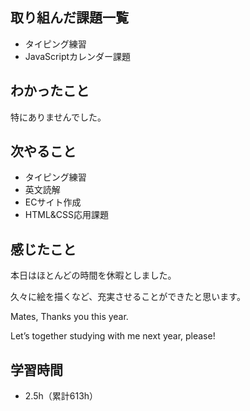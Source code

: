 ## 取り組んだ課題一覧
- タイピング練習
- JavaScriptカレンダー課題
## わかったこと
特にありませんでした。
## 次やること
- タイピング練習
- 英文読解
- ECサイト作成
- HTML&CSS応用課題
## 感じたこと
本日はほとんどの時間を休暇としました。

久々に絵を描くなど、充実させることができたと思います。

Mates, Thanks you this year.

Let’s together studying with me next year, please!

## 学習時間
- 2.5h（累計613h）
